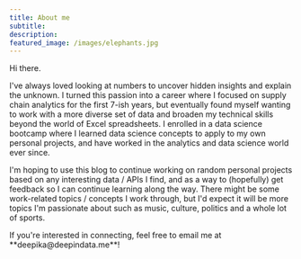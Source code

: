 ```yaml
---
title: About me
subtitle: 
description: 
featured_image: /images/elephants.jpg
---
```


<p>Hi there.</p>

<p>
I've always loved looking at numbers to uncover hidden insights and explain the unknown. I turned this passion into a career where I focused on supply chain analytics for the first 7-ish years, but eventually found myself wanting to work with a more diverse set of data and broaden my technical skills beyond the world of Excel spreadsheets. I enrolled in a data science bootcamp where I learned data science concepts to apply to my own personal projects, and have worked in the analytics and data science world ever since. 
 </p>

<p>I'm hoping to use this blog to continue working on random personal projects based on any interesting data / APIs I find, and as a way to (hopefully) get feedback so I can continue learning along the way. There might be some work-related topics / concepts I work through, but I'd expect it will be more topics I'm passionate about such as music, culture, politics and a whole lot of sports. 
</p>

<p>If you're interested in connecting, feel free to email me at **deepika@deepindata.me**!
</p>